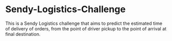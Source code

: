 # Sendy-Logistics-Challenge
This is a Sendy Logistics challenge that aims to predict the estimated time of delivery of orders, from the point of driver pickup to the point of arrival at final destination.
